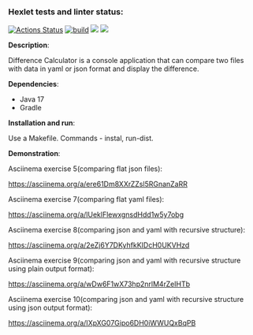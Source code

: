 ### Hexlet tests and linter status:
[![Actions Status](https://github.com/andreevmo/java-project-lvl2/workflows/hexlet-check/badge.svg)](https://github.com/andreevmo/java-project-lvl2/actions)
[![build](https://github.com/andreevmo/java-project-lvl2/actions/workflows/build.yml/badge.svg)](https://github.com/andreevmo/java-project-lvl2/actions/workflows/build.yml)
<a href="https://codeclimate.com/github/andreevmo/java-project-lvl2/maintainability"><img src="https://api.codeclimate.com/v1/badges/ac57136c953090991d47/maintainability" /></a>
<a href="https://codeclimate.com/github/andreevmo/java-project-lvl2/test_coverage"><img src="https://api.codeclimate.com/v1/badges/ac57136c953090991d47/test_coverage" /></a>

**Description**:

Difference Calculator is a console application that can compare two files with data in yaml or json format and display the difference.

**Dependencies**:

- Java 17
- Gradle

**Installation and run**:

Use a Makefile. Commands - instal, run-dist.

**Demonstration**:

Asciinema exercise 5(comparing flat json files):

https://asciinema.org/a/ere61Dm8XXrZZsl5RGnanZaRR

Asciinema exercise 7(comparing flat yaml files):

https://asciinema.org/a/lUeklFlewxgnsdHdd1w5y7obg

Asciinema exercise 8(comparing json and yaml with recursive structure):

https://asciinema.org/a/2eZj6Y7DKyhfkKIDcH0UKVHzd

Asciinema exercise 9(comparing json and yaml with recursive structure using plain output format):

https://asciinema.org/a/wDw6F1wX73hp2nrlM4rZeIHTb 

Asciinema exercise 10(comparing json and yaml with recursive structure using json output format):

https://asciinema.org/a/IXpXG07Gipo6DH0iWWUQxBqPB
